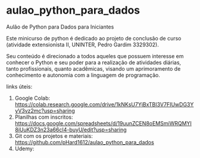 # aulao_python_para_dados
Aulão de Python para Dados para Iniciantes

Este minicurso de python é dedicado ao projeto de conclusão de curso (atividade extensionista II, UNINTER, Pedro Gardim 3329302).

Seu conteúdo é direcionado a todos aqueles que possuem interesse em conhecer o Python e seu poder para a realização de atividades diárias, tanto profissionais, quanto acadêmicas, visando um
aprimoramento de conhecimento e autonomia com a linguagem de programação.

links úteis:
1. Google Colab: https://colab.research.google.com/drive/1kNKsU7YjBxTBI3V7FIUwDG3YyV3vz2mc?usp=sharing
2. Planilhas com inscritos: https://docs.google.com/spreadsheets/d/19uunZCEN8oEMSmiWRQMYI8iUuKDZ3n23a66cI4-buyU/edit?usp=sharing
3. Git com os projetos e materiais: https://github.com/pHard1612/aulao_python_para_dados
4. Udemy: 
